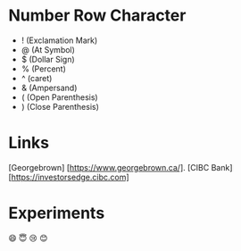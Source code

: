 # Number Row Character
- ! (Exclamation Mark)
- @ (At Symbol)
- $ (Dollar Sign)
- % (Percent)
- ^ (caret)
- & (Ampersand)
- ( (Open Parenthesis)
- ) (Close Parenthesis)
# Links
[Georgebrown] [https://www.georgebrown.ca/].
[CIBC Bank] [https://investorsedge.cibc.com]
# Experiments
:smile:
:innocent:
:cry:
:blush:
